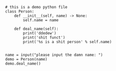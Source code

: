     # this is a demo python file
    class Person:
        def __init__(self, name) -> None:
            self.name = name

        def deal_name(self):
            print('ddedew')
            print('shit funct')
            print('%s is a shit person' % self.name)


    name = input("please input the damn name: ")
    demo = Person(name)
    demo.deal_name()
